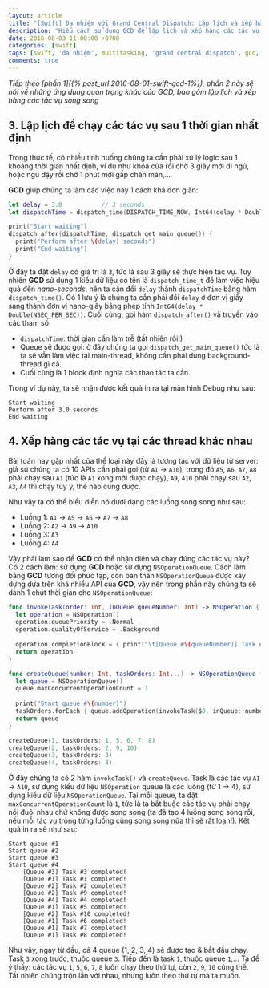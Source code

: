 ```yaml
---
layout: article
title: "[Swift] Đa nhiệm với Grand Central Dispatch: Lập lịch và xếp hàng các tác vụ song song"
description: "Hiểu cách sử dụng GCD để lập lịch và xếp hàng các tác vụ song song trong Swift & iOS"
date: 2016-08-03 11:00:00 +0700
categories: [swift]
tags: [swift, 'đa nhiệm', multitasking, 'grand central dispatch', gcd, objective-c]
comments: true
---
```


*Tiếp theo [phần 1]({% post_url 2016-08-01-swift-gcd-1%}), phần 2 này sẽ nói về những ứng dụng quan trọng khác của GCD, bao gồm lập lịch và xếp hàng các tác vụ song song*

## 3. Lập lịch để chạy các tác vụ sau 1 thời gian nhất định ##

Trong thực tế, có nhiều tình huống chúng ta cần phải xử lý logic sau 1 khoảng thời gian nhất định, ví dụ như khóa cửa rồi chờ 3 giây mới đi ngủ, hoặc ngủ dậy rồi chờ 1 phút mới gấp chăn màn,...

**GCD** giúp chúng ta làm các việc này 1 cách khá đơn giản:

```swift
let delay = 3.0           // 3 seconds
let dispatchTime = dispatch_time(DISPATCH_TIME_NOW, Int64(delay * Double(NSEC_PER_SEC)))

print("Start waiting")
dispatch_after(dispatchTime, dispatch_get_main_queue()) { 
  print("Perform after \(delay) seconds")
  print("End waiting")
}
```

Ở đây ta đặt `delay` có giá trị là `3`, tức là sau 3 giây sẽ thực hiện tác vụ. Tuy nhiên **GCD** sử dụng 1 kiểu dữ liệu có tên là `dispatch_time_t` để làm việc hiệu quả đến *nano-seconds*, nên ta cần đổi `delay` thành `dispatchTime` bằng hàm `dispatch_time()`. Có 1 lưu ý là chúng ta cần phải đổi `delay` ở đơn vị giây sang thành đơn vị nano-giây bằng phép tính `Int64(delay * Double(NSEC_PER_SEC))`. Cuối cùng, gọi hàm `dispatch_after()` và truyền vào các tham số:

* `dispatchTime`: thời gian cần làm trễ (tất nhiên rồi!)
* Queue sẽ được gọi: ở đây chúng ta gọi `dispatch_get_main_queue()` tức là ta sẽ vẫn làm việc tại main-thread, không cần phải dùng background-thread gì cả.
* Cuối cùng là 1 block định nghĩa các thao tác ta cần.

Trong ví dụ này, ta sẽ nhận được kết quả in ra tại màn hình Debug như sau:

```
Start waiting
Perform after 3.0 seconds
End waiting
```

## 4. Xếp hàng các tác vụ tại các thread khác nhau ##

Bài toán hay gặp nhất của thể loại này đấy là tương tác với dữ liệu từ server: giả sử chúng ta có 10 APIs cần phải gọi (từ `A1` -> `A10`), trong đó `A5`, `A6`, `A7`, `A8` phải chạy sau `A1` (tức là `A1` xong mới được chạy), `A9`, `A10` phải chạy sau `A2`, `A3`, `A4` thì chạy tùy ý, thế nào cũng được.

Như vậy ta có thể biểu diễn nó dưới dạng các luồng song song như sau:

* Luồng 1: `A1` -> `A5` -> `A6` -> `A7` -> `A8`
* Luồng 2: `A2` -> `A9` -> `A10`
* Luồng 3: `A3`
* Luồng 4: `A4`

Vậy phải làm sao để **GCD** có thể nhận diện và chạy đúng các tác vụ này? Có 2 cách làm: sử dụng **GCD** hoặc sử dụng `NSOperationQueue`. Cách làm bằng **GCD** tương đối phức tạp, còn bản thân `NSOperationQueue` được xây dựng dựa trên khá nhiều API của **GCD**, vậy nên trong phần này chúng ta sẽ dành 1 chút thời gian cho `NSOperationQueue`:

```swift
func invokeTask(order: Int, inQueue queueNumber: Int) -> NSOperation {
  let operation = NSOperation()
  operation.queuePriority = .Normal
  operation.qualityOfService = .Background
  
  operation.completionBlock = { print("\t[Queue #\(queueNumber)] Task #\(order) completed!") }
  return operation
}

func createQueue(number: Int, taskOrders: Int...) -> NSOperationQueue {
  let queue = NSOperationQueue()
  queue.maxConcurrentOperationCount = 1
  
  print("Start queue #\(number)")
  taskOrders.forEach { queue.addOperation(invokeTask($0, inQueue: number)) }
  return queue
}

createQueue(1, taskOrders: 1, 5, 6, 7, 8)
createQueue(2, taskOrders: 2, 9, 10)
createQueue(3, taskOrders: 3)
createQueue(4, taskOrders: 4)
```

Ở đây chúng ta có 2 hàm `invokeTask()` và `createQueue`. Task là các tác vụ `A1` -> `A10`, sử dụng kiểu dữ liệu `NSOperation` queue là các luồng (từ 1 -> 4), sử dụng kiểu dữ liệu `NSOperationQueue`. Tại mỗi queue, ta đặt `maxConcurrentOperationCount` là `1`, tức là ta bắt buộc các tác vụ phải chạy nối đuôi nhau chứ không được song song (ta đã tạo 4 luồng song song rồi, nếu mỗi tác vụ trong từng luồng cũng song song nữa thì sẽ rất loạn!). Kết quả in ra sẽ như sau:

```
Start queue #1
Start queue #2
Start queue #3
Start queue #4
	[Queue #3] Task #3 completed!
	[Queue #1] Task #1 completed!
	[Queue #2] Task #2 completed!
	[Queue #2] Task #9 completed!
	[Queue #4] Task #4 completed!
	[Queue #1] Task #5 completed!
	[Queue #2] Task #10 completed!
	[Queue #1] Task #6 completed!
	[Queue #1] Task #7 completed!
	[Queue #1] Task #8 completed!
```

Như vậy, ngay từ đầu, cả 4 queue (1, 2, 3, 4) sẽ được tạo & bắt đầu chạy. Task `3` xong trước, thuộc queue `3`. Tiếp đến là task `1`, thuộc queue `1`,... Ta để ý thấy: các tác vụ `1`, `5`, `6`, `7`, `8` luôn chạy theo thứ tự, còn `2`, `9`, `10` cũng thế. Tất nhiên chúng trộn lẫn với nhau, nhưng luôn theo thứ tự mà ta muốn.

